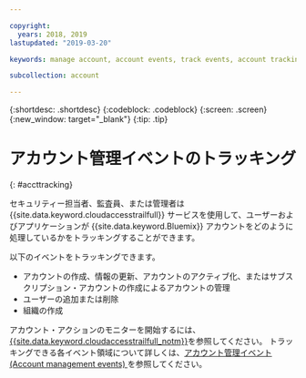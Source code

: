 ```yaml
---

copyright:
  years: 2018, 2019
lastupdated: "2019-03-20"

keywords: manage account, account events, track events, account tracking, monitoring

subcollection: account

---
```


{:shortdesc: .shortdesc}
{:codeblock: .codeblock}
{:screen: .screen}
{:new_window: target="_blank"}
{:tip: .tip}

# アカウント管理イベントのトラッキング
{: #accttracking}

セキュリティー担当者、監査員、または管理者は {{site.data.keyword.cloudaccesstrailfull}} サービスを使用して、ユーザーおよびアプリケーションが {{site.data.keyword.Bluemix}} アカウントをどのように処理しているかをトラッキングすることができます。

以下のイベントをトラッキングできます。

* アカウントの作成、情報の更新、アカウントのアクティブ化、またはサブスクリプション・アカウントの作成によるアカウントの管理
* ユーザーの追加または削除
* 組織の作成

アカウント・アクションのモニターを開始するには、[{{site.data.keyword.cloudaccesstrailfull_notm}}](/docs/services/cloud-activity-tracker?topic=cloud-activity-tracker-getting-started)を参照してください。 トラッキングできる各イベント領域について詳しくは、[アカウント管理イベント (Account management events) ](/docs/services/cloud-activity-tracker?topic=cloud-activity-tracker-at_events_acc_mgt)を参照してください。
